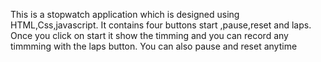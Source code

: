 This is a stopwatch application which is designed using HTML,Css,javascript.
It contains four buttons start ,pause,reset and laps.
Once you click on start it show the timming and you can record any timmming with the laps button.
You can also pause and reset anytime

